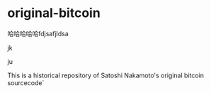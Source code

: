 original-bitcoin
================
哈哈哈哈哈fdjsafjldsa

jk

ju

This is a historical repository of Satoshi Nakamoto's original bitcoin sourcecode`